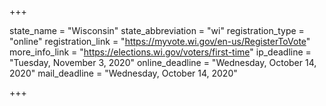 +++

state_name = "Wisconsin"
state_abbreviation = "wi"
registration_type = "online"
registration_link = "https://myvote.wi.gov/en-us/RegisterToVote"
more_info_link = "https://elections.wi.gov/voters/first-time"
ip_deadline = "Tuesday, November 3, 2020"
online_deadline = "Wednesday, October 14, 2020"
mail_deadline = "Wednesday, October 14, 2020"

+++